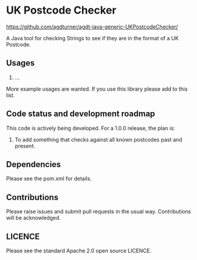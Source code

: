 # UK Postcode Checker

https://github.com/agdturner/agdt-java-generic-UKPostcodeChecker/

A Java tool for checking Strings to see if they are in the format of a UK Postcode.

## Usages
1. ...

More example usages are wanted. If you use this library please add to this list.

## Code status and development roadmap
This code is actively being developed.
For a 1.0.0 release, the plan is:
1. To add something that checks against all known postcodes past and present.

## Dependencies
Please see the pom.xml for details.

## Contributions
Please raise issues and submit pull requests in the usual way. Contributions will be acknowledged.

## LICENCE
Please see the standard Apache 2.0 open source LICENCE.
